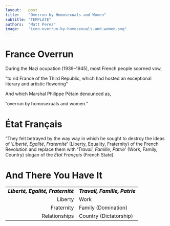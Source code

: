 ```yaml
---
layout:   post
title:    "Overrun by Homosexuals and Women"
subtitle: "TEMPLATE"
authors:  "Matt Perez"
image:    "icon-overrun-by-homosexuals-and-women.svg"
---
```


<div style='display:none; '>
 <p>France overrun by homosexuals and women (said by a Nazi Boss during the occupation of France).</p>
</div>

<h1>France Overrun</h1>
 <p>During the Nazi ocupation (1939–1945), most French people scorned vow,<p> 
  <div class="_citation">
   <p>&ldquo;to rid France of the Third Republic, which had hosted an exceptional literary and artistic flowering&rdquo;</p>
  </div>
 <p>And which Marshal Philippe P&eacute;tain denounced as,</p>
  <div class="_citation">
   <p>&ldquo;overrun by homosexuals and women.&rdquo;</p>
  </div>

<h1>&Eacute;tat Fran&ccedil;ais</h1>
 <div class="_citation">
  <p>&ldquo;They felt betrayed by the way way in which he sought to destroy the ideas of &lsquo;<em>Libert&eacute;</em>, <em>Egalit&eacute;</em>,
  <em>Fraternit&eacute;</em>&rsquo; (Liberty, Equality, Fraternity) of the French Revolution and replace them with &lsquo;<em>Travail</em>, <em>Famille</em>, <em>Patrie</em>&rsquo; (Work, Family, Country) slogan of the <em>&Eacute;tat Fran&ccedil;ais</em> (French State).</p>
 </div>

<h1>And There You Have It</h1>
  <table style="background-color:light-gray; align:center; width:90%; ">
   <tr>
    <td style="text-align:right; ">
     <span style="text-align:right; font-weight:800; ">
      <em>
       Libert&eacute;, Egalit&eacute;, Fraternit&eacute;
      </em>
     </span>
    </td>
    <td>
     <span style="text-align:left;  font-weight:800; ">
      <em>Travail, Famille, Patrie</em>
     </span>
    </td>
   </tr>
   <tr>
    <td style="text-align:right; ">
     Liberty
    </td>
    <td style="text-align:left; ">
     Work 
    </td>
   </tr>
   <tr>
    <td style="text-align:right; ">
     Fraternity
    </td>
    <td style="text-align:left; ">
     Family (Domination)
    </td>
   </tr>
   <tr>
    <td style="text-align:right; vertical-align:top; ">
     Relationships
    </td>
    <td style="text-align:left; ">
     Country (Dictatorship)
    </td>
   </tr> 
  </table>
  </p>